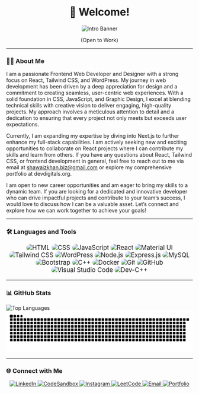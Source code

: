<h1 align="center">👋 Welcome!</h1>

<div align="center">
  <img src="https://github.com/shawaiz-khan/shawaiz-khan/blob/main/banner.gif" alt="Intro Banner" style="max-width: 100%; height: auto;" />
</div>

<p align="center">(Open to Work)</p>

---

### 👨‍💻 About Me

I am a passionate Frontend Web Developer and Designer with a strong focus on React, Tailwind CSS, and WordPress. My journey in web development has been driven by a deep appreciation for design and a commitment to creating seamless, user-centric web experiences. With a solid foundation in CSS, JavaScript, and Graphic Design, I excel at blending technical skills with creative vision to deliver engaging, high-quality projects. My approach involves a meticulous attention to detail and a dedication to ensuring that every project not only meets but exceeds user expectations.

Currently, I am expanding my expertise by diving into Next.js to further enhance my full-stack capabilities. I am actively seeking new and exciting opportunities to collaborate on React projects where I can contribute my skills and learn from others. If you have any questions about React, Tailwind CSS, or frontend development in general, feel free to reach out to me via email at shawaizkhan.biz@gmail.com or explore my comprehensive portfolio at devdigitals.org.

I am open to new career opportunities and am eager to bring my skills to a dynamic team. If you are looking for a dedicated and innovative developer who can drive impactful projects and contribute to your team’s success, I would love to discuss how I can be a valuable asset. Let’s connect and explore how we can work together to achieve your goals!

---

### 🛠️ Languages and Tools

<p align="center" style="font-size: larger;">
  <img alt="HTML" src="https://img.shields.io/badge/-HTML-E34F26?style=for-the-badge&logo=html5&logoColor=white&logoWidth=20&logoHeight=20" style="border-radius: 10px;" />
  <img alt="CSS" src="https://img.shields.io/badge/-CSS-1572B6?style=for-the-badge&logo=css3&logoColor=white&logoWidth=20&logoHeight=20" style="border-radius: 10px;" />
  <img alt="JavaScript" src="https://img.shields.io/badge/-JavaScript-F7DF1E?style=for-the-badge&logo=javascript&logoColor=black&logoWidth=20&logoHeight=20" style="border-radius: 10px;" />
  <img alt="React" src="https://img.shields.io/badge/-React-45b8d8?style=for-the-badge&logo=react&logoColor=white&logoWidth=20&logoHeight=20" style="border-radius: 10px;" />
  <img alt="Material UI" src="https://img.shields.io/badge/-Material--UI-007FFF?style=for-the-badge&logo=mui&logoColor=white&logoWidth=20&logoHeight=20" style="border-radius: 10px;" />
  <img alt="Tailwind CSS" src="https://img.shields.io/badge/-Tailwind%20CSS-38B2AC?style=for-the-badge&logo=tailwind-css&logoColor=white&logoWidth=20&logoHeight=20" style="border-radius: 10px;" />
  <img alt="WordPress" src="https://img.shields.io/badge/-WordPress-21759B?style=for-the-badge&logo=wordpress&logoColor=white&logoWidth=20&logoHeight=20" style="border-radius: 10px;" />
  <img alt="Node.js" src="https://img.shields.io/badge/-Node.js-43853d?style=for-the-badge&logo=node.js&logoColor=white&logoWidth=20&logoHeight=20" style="border-radius: 10px;" />
  <img alt="Express.js" src="https://img.shields.io/badge/-Express-000000?style=for-the-badge&logo=express&logoColor=white&logoWidth=20&logoHeight=20" style="border-radius: 10px;" />
  <img alt="MySQL" src="https://img.shields.io/badge/-MySQL-4479A1?style=for-the-badge&logo=mysql&logoColor=white&logoWidth=20&logoHeight=20" style="border-radius: 10px;" />
  <img alt="Bootstrap" src="https://img.shields.io/badge/-Bootstrap-563D7C?style=for-the-badge&logo=bootstrap&logoColor=white&logoWidth=20&logoHeight=20" style="border-radius: 10px;" />
  <img alt="C++" src="https://img.shields.io/badge/-C++-00599C?style=for-the-badge&logo=c%2B%2B&logoColor=white&logoWidth=20&logoHeight=20" style="border-radius: 10px;" />
  <img alt="Docker" src="https://img.shields.io/badge/-Docker-2496ED?style=for-the-badge&logo=docker&logoColor=white&logoWidth=20&logoHeight=20" style="border-radius: 10px;" />
  <img alt="Git" src="https://img.shields.io/badge/-Git-F05032?style=for-the-badge&logo=git&logoColor=white&logoWidth=20&logoHeight=20" style="border-radius: 10px;" />
  <img alt="GitHub" src="https://img.shields.io/badge/-GitHub-181717?style=for-the-badge&logo=github&logoColor=white&logoWidth=20&logoHeight=20" style="border-radius: 10px;" />
  <img alt="Visual Studio Code" src="https://img.shields.io/badge/-Visual%20Studio%20Code-007ACC?style=for-the-badge&logo=visual-studio-code&logoColor=white&logoWidth=20&logoHeight=20" style="border-radius: 10px;" />
  <img alt="Dev-C++" src="https://img.shields.io/badge/-Dev--C++-5F5F5F?style=for-the-badge&logo=cplusplus&logoColor=white&logoWidth=20&logoHeight=20" style="border-radius: 10px;" />
</p>

---

### 📊 GitHub Stats

<p align="start">
  <img src="https://github-readme-stats.vercel.app/api/top-langs?username=shawaiz-khan&show_icons=true&locale=en&layout=compact" alt="Top Languages" />
  <img src="https://raw.githubusercontent.com/shawaiz-khan/shawaiz-khan/output/snake.svg" alt="Snake animation" />
</p>

---

### 🌐 Connect with Me

<p align="center">
  <a href="https://www.linkedin.com/in/bizshawaizkhan/" target="_blank">
    <img src="https://img.shields.io/badge/LinkedIn-%230077B5.svg?&style=for-the-badge&logo=linkedin&logoColor=white" height="30" alt="LinkedIn" />
  </a>
  <a href="https://codesandbox.com/shawaiz-khan" target="_blank">
    <img src="https://img.shields.io/badge/CodeSandbox-%23F7DF1E.svg?&style=for-the-badge&logo=codesandbox&logoColor=white" height="30" alt="CodeSandbox" />
  </a>
  <a href="https://instagram.com/shawaizkhan_official" target="_blank">
    <img src="https://img.shields.io/badge/Instagram-%23E4405F.svg?&style=for-the-badge&logo=instagram&logoColor=white" height="30" alt="Instagram" />
  </a>
  <a href="https://www.leetcode.com/shawaizkhan" target="_blank">
    <img src="https://img.shields.io/badge/LeetCode-%23F14C28.svg?&style=for-the-badge&logo=leetcode&logoColor=white" height="30" alt="LeetCode" />
  </a>
  <a href="mailto:shawaiskhan.biz@gmail.com">
    <img src="https://img.shields.io/badge/Email-%23D14836.svg?&style=for-the-badge&logo=gmail&logoColor=white" height="30" alt="Email" />
  </a>
  <a href="https://devdigitals.org" target="_blank">
    <img src="https://img.shields.io/badge/Portfolio-%230A0A0A.svg?&style=for-the-badge&logo=web&logoColor=white" height="30" alt="Portfolio" />
  </a>
</p>